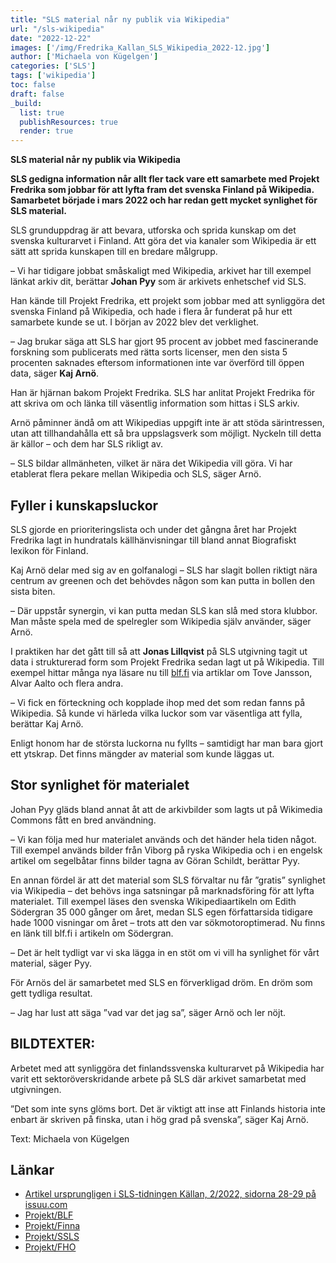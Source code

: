 ```yaml
---
title: "SLS material når ny publik via Wikipedia"
url: "/sls-wikipedia"
date: "2022-12-22"
images: ['/img/Fredrika_Kallan_SLS_Wikipedia_2022-12.jpg']
author: ['Michaela von Kügelgen']
categories: ['SLS']
tags: ['wikipedia']
toc: false
draft: false
_build:
  list: true
  publishResources: true
  render: true
---
```


**SLS material når ny publik via Wikipedia**

**SLS gedigna information når allt fler tack vare ett samarbete med Projekt Fredrika som jobbar för att lyfta fram det svenska Finland på Wikipedia. Samarbetet började i mars 2022 och har redan gett mycket synlighet för SLS material.**

SLS grunduppdrag är att bevara, utforska och sprida kunskap om det svenska kulturarvet i Finland. Att göra det via kanaler som Wikipedia är ett sätt att sprida kunskapen till en bredare målgrupp.

– Vi har tidigare jobbat småskaligt med Wikipedia, arkivet har till exempel länkat arkiv dit, berättar **Johan Pyy** som är arkivets enhetschef vid SLS.

Han kände till Projekt Fredrika, ett projekt som jobbar med att synliggöra det svenska Finland på Wikipedia, och hade i flera år funderat på hur ett samarbete kunde se ut. I början av 2022 blev det verklighet.

– Jag brukar säga att SLS har gjort 95 procent av jobbet med fascinerande forskning som publicerats med rätta sorts licenser, men den sista 5 procenten saknades eftersom informationen inte var överförd till öppen data, säger **Kaj Arnö**.

Han är hjärnan bakom Projekt Fredrika. SLS har anlitat Projekt Fredrika för att skriva om och länka till väsentlig information som hittas i SLS arkiv.

Arnö påminner ändå om att Wikipedias uppgift inte är att stöda särintressen, utan att tillhandahålla ett så bra uppslagsverk som möjligt. Nyckeln till detta är källor – och dem har SLS rikligt av.

– SLS bildar allmänheten, vilket är nära det Wikipedia vill göra. Vi har etablerat flera pekare mellan Wikipedia och SLS, säger Arnö.

## Fyller i kunskapsluckor

SLS gjorde en prioriteringslista och under det gångna året har Projekt Fredrika lagt in hundratals källhänvisningar till bland annat Biografiskt lexikon för Finland.

Kaj Arnö delar med sig av en golfanalogi – SLS har slagit bollen riktigt nära centrum av greenen och det behövdes någon som kan putta in bollen den sista biten.

– Där uppstår synergin, vi kan putta medan SLS kan slå med stora klubbor. Man måste spela med de spelregler som Wikipedia själv använder, säger Arnö.

I praktiken har det gått till så att **Jonas Lillqvist** på SLS utgivning tagit ut data i strukturerad form som Projekt Fredrika sedan lagt ut på Wikipedia. Till exempel hittar många nya läsare nu till [blf.fi](http://blf.fi) via artiklar om Tove Jansson, Alvar Aalto och flera andra.

– Vi fick en förteckning och kopplade ihop med det som redan fanns på Wikipedia. Så kunde vi härleda vilka luckor som var väsentliga att fylla, berättar Kaj Arnö.

Enligt honom har de största luckorna nu fyllts – samtidigt har man bara gjort ett ytskrap. Det finns mängder av material som kunde läggas ut.

## Stor synlighet för materialet

Johan Pyy gläds bland annat åt att de arkivbilder som lagts ut på Wikimedia Commons fått en bred användning.

– Vi kan följa med hur materialet används och det händer hela tiden något. Till exempel används bilder från Viborg på ryska Wikipedia och i en engelsk artikel om segelbåtar finns bilder tagna av Göran Schildt, berättar Pyy.

En annan fördel är att det material som SLS förvaltar nu får ”gratis” synlighet via Wikipedia – det behövs inga satsningar på marknadsföring för att lyfta materialet. Till exempel läses den svenska Wikipediaartikeln om Edith Södergran 35 000 gånger om året, medan SLS egen författarsida tidigare hade 1000 visningar om året – trots att den var sökmotoroptimerad. Nu finns en länk till blf.fi i artikeln om Södergran.

– Det är helt tydligt var vi ska lägga in en stöt om vi vill ha synlighet för vårt material, säger Pyy.

För Arnös del är samarbetet med SLS en förverkligad dröm. En dröm som gett tydliga resultat.

– Jag har lust att säga ”vad var det jag sa”, säger Arnö och ler nöjt.

## BILDTEXTER:

Arbetet med att synliggöra det finlandssvenska kulturarvet på Wikipedia har varit ett sektoröverskridande arbete på SLS där arkivet samarbetat med utgivningen.

”Det som inte syns glöms bort. Det är viktigt att inse att Finlands historia inte enbart är skriven på finska, utan i hög grad på svenska”, säger Kaj Arnö.

Text: Michaela von Kügelgen

## Länkar
* [Artikel ursprungligen i SLS-tidningen Källan, 2/2022, sidorna 28-29 på issuu.com](https://issuu.com/slsfinland/docs/k_llan_2022-2_webb_id_12908_)
* [Projekt/BLF](https://sv.wikipedia.org/wiki/Wikipedia:Projekt_Fredrika/BLF)
* [Projekt/Finna](https://sv.wikipedia.org/wiki/Wikipedia:Projekt_Fredrika/SLS-Finna)
* [Projekt/SSLS](https://sv.wikipedia.org/wiki/Wikipedia:Projekt_Fredrika/SSLS)
* [Projekt/FHO](https://sv.wikipedia.org/wiki/Wikipedia:Projekt_Fredrika/SLS-FHO)